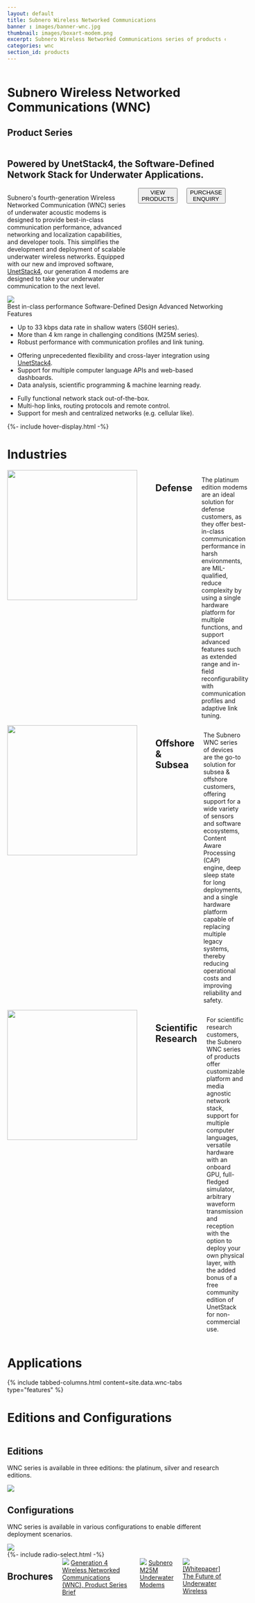 ```yaml
---
layout: default
title: Subnero Wireless Networked Communications
banner : images/banner-wnc.jpg
thumbnail: images/boxart-modem.png
excerpt: Subnero Wireless Networked Communications series of products comprising of software defined underwater acoustic modems
categories: wnc
section_id: products
---
```

<div class='full tall swan' style='background-image: url({{site.baseurl}}/{{page.banner}});'>
  <div class='swan-overlay'></div>
  <div class='large-12 columns'>
    <div class='banner-heading'>
      <h1 class='banner-text'>
        Subnero <span class='orange'>W</span>ireless <span class='orange'>N</span>etworked <span class='orange'>C</span>ommunications (WNC)
      </h1>
      <h2 class='banner-sub-heading'>Product Series</h2>
    </div>
  </div>
</div>
<div class='four spacing'></div>
<div class='row row-width row-padding-bottom'>
  <div class='large-12 columns flex-col row-padding-bottom'>
    <h2 class='centered-text'>Powered by UnetStack4, the Software-Defined Network Stack for Underwater Applications.</h2>
  </div>
  <div class='large-4 columns flex-col'>
    <p>Subnero's fourth-generation Wireless Networked Communication (<span class='swan-highlight'>WNC</span>) series of underwater acoustic modems is designed to provide <span class='orange'>best-in-class communication performance</span>, <span class='orange'>advanced networking and localization capabilities</span>, and <span class='orange'>developer tools</span>. This simplifies the development and deployment of scalable underwater wireless networks. Equipped with our new and improved software, <a href="https://unetstack.net/" target="_blank">UnetStack4</a>, our generation 4 modems are designed to take your underwater communication to the next level.</p>
    <div>
      <a href="{{site.baseurl}}/products/modem.html" class='centered-text hOXnHC'><button class="button-outline">VIEW PRODUCTS</button></a>
    </div>
    <div>
      <a href="mailto:sales@subnero.com" class='centered-text hOXnHC'><button class="button-outline">PURCHASE ENQUIRY</button></a>
    </div>
  </div>
  <div class='large-8 columns'>
  <img class = "align-self-start mr-3" alt="" src="{{site.baseurl}}/images/Gen4WNC-video-thumbnail.jpg"/>
    <!-- <div class="flex-video swan-video">
      <iframe width="560" height="315" src="https://www.youtube.com/embed/a6HHxP9pEzM" title="YouTube video player" frameborder="0" allow="accelerometer; autoplay; clipboard-write; encrypted-media; gyroscope; picture-in-picture" allowfullscreen></iframe>
    </div> -->
  </div>
</div>
<div class='bg-grey'>
  <div class='accordion-row'>
  <div class='large-6 columns container accordion-img'>
      <img src='{{site.baseurl}}/images/networkv4.jpg'>
    </div>
    <div class='large-1 columns'></div>
    <div class='large-5 columns'>
      <div class='accordion-container'>
        <div class='accordion-tab'>
          <label class="accordion-label hover-active" id='accordion-label-1'>Best in-class performance</label>
          <label class="accordion-label" id='accordion-label-2' >Software-Defined Design</label>
          <label class="accordion-label" id='accordion-label-3' >Advanced Networking Features</label>
          <div class="accordion-content">
            <div class='content-1'>
              <ul>
                <li>Up to <span class='orange'>33 kbps</span> data rate in shallow waters (S60H series).</li>
                <li>More than <span class='orange'>4 km</span> range in challenging conditions (M25M series).</li>
                <li>Robust performance with communication profiles and link tuning.</li>
              </ul>
            </div>
            <div class='content-2'>
              <ul>
                <li>Offering unprecedented flexibility and cross-layer integration using <a href="https://unetstack.net/" target="_blank">UnetStack4</a>.</li>
                <li>Support for multiple computer language APIs and web-based dashboards.</li>
                <li>Data analysis, scientific programming & machine learning ready.</li>
              </ul>
            </div>
            <div class='content-3'>
              <ul>
                <li>Fully functional network stack out-of-the-box.</li>
                <li>Multi-hop links, routing protocols and remote control.</li>
                <li>Support for mesh and centralized networks (e.g. cellular like).</li>
              </ul>
            </div>
          </div>
        </div>
      </div>
    </div>
  </div>
</div>
{%- include hover-display.html -%}
<!-- Industries -->
<div class='bg-white'>
  <div class='row row-padding-bottom'>
    <h1 class='section-heading'>Industries</h1>
  </div>
  <div class='container row row-width row-padding-bottom'>
    <div class='large-4 columns flex-col row-width row-padding-bottom flex-col-center'>
      <img src='{{site.baseurl}}/images/thumbnail-defense.png' width="300" height="300" class='round-border-50'>
      <br>
      <div class='section-sub-heading'>
        <h2>Defense</h2>
      </div>
      <p class='auto-margin'>The platinum edition modems are an ideal solution for defense customers, as they offer best-in-class communication performance in harsh environments, are MIL-qualified, reduce complexity by using a single hardware platform for multiple functions, and support advanced features such as extended range and in-field reconfigurability with communication profiles and adaptive link tuning.</p>
    </div>
    <div class='large-4 columns flex-col row-width row-padding-bottom flex-col-center'>
      <img src='{{site.baseurl}}/images/thumbnail-offshore.png' width="300" height="300" class='round-border-50'>
      <br>
      <div class='section-sub-heading'>
        <h2>Offshore & Subsea</h2>
      </div>
      <p class='auto-margin'>The Subnero WNC series of devices are the go-to solution for subsea & offshore customers, offering support for a wide variety of sensors and software ecosystems, Content Aware Processing (CAP) engine, deep sleep state for long deployments, and a single hardware platform capable of replacing multiple legacy systems, thereby reducing operational costs and improving reliability and safety.</p>
    </div>
    <div class='large-4 columns flex-col row-width row-padding-bottom flex-col-center'>
    <img src='{{site.baseurl}}/images/thumbnail-research.png' width="300" height="300" class='round-border-50'>
    <br>
      <div class='section-sub-heading'>
        <h2>Scientific Research</h2>
      </div>
      <p class='auto-margin'>For scientific research customers, the Subnero WNC series of products offer customizable platform and media agnostic network stack, support for multiple computer languages, versatile hardware with an onboard GPU, full-fledged simulator, arbitrary waveform transmission and reception with the option to deploy your own physical layer, with the added bonus of a free community edition of UnetStack for non-commercial use.</p>
    </div>
  </div>
  <div class='row-padding-bottom'></div>
</div>
<!-- Applications -->
<div class='bg-grey'>
  <div class='row'>
    <h1 class='section-heading'>Applications</h1>
  </div>
  {% include tabbed-columns.html content=site.data.wnc-tabs type="features" %}
</div>

<!-- Editions and Configurations  -->
<div style='background-image: url({{site.baseurl}}/images/wnc-bg02.jpg);'>
  <div class='swan-position'>
    <div class="swan-overlay"></div>
    <div class='row accordion-row swan-position'>
      <h1 class='section-heading bg-white heading-padding'>Editions and Configurations</h1>
    </div>
    <div class='row row-width row-padding-bottom'>
      <div class='large-6 columns'>
        <div class='flex-col bg-white card-content'>
          <h2>Editions</h2>
          <p>WNC series is available in three editions: the platinum, silver and research editions.</p>
          <img src='{{site.baseurl}}/images/wnc-edition.png'>
        </div>
      </div>
      <div class='large-6 columns'>
        <div class='flex-col bg-white card-content'>
          <h2>Configurations</h2>
          <p>WNC series is available in various configurations to enable different deployment scenarios.</p>
          <img src='{{site.baseurl}}/images/wnc-configuration.png'>
        </div>
      </div>
    </div>
  </div>
</div>
<!-- Brochures -->
{%- include radio-select.html -%}
<div class='bg-grey'>
  <div class='row row-padding-bottom'>
  </div>
  <div class='row row-width row-padding-bottom'>
    <div class='large-12 columns flex-col'>
      <h2>Brochures</h2>
      <div class="brochure-container">
        <a href="{{site.baseurl}}/brochures/Gen4-WNC.pdf" target="_blank"><img class="brochure-thumb" src="{{site.baseurl}}/brochures/wnc.jpg"></a>
        <a href="{{site.baseurl}}/brochures/Gen4-WNC.pdf" target="_blank">Generation 4 Wireless Networked Communications (WNC), Product Series Brief</a>
      </div>
      <div class="brochure-container">
        <a href="{{site.baseurl}}/brochures/Subnero-MF-Modems.pdf" target="_blank"><img class="brochure-thumb" src="{{site.baseurl}}/brochures/modem4.jpg"></a>
        <a href="{{site.baseurl}}/brochures/Subnero-MF-Modems.pdf" target="_blank">Subnero M25M Underwater Modems</a>
      </div>
      <div class="brochure-container">
					<a href="{{site.baseurl}}/brochures/WNC-whitepaper.pdf"><img class="brochure-thumb" src="{{site.baseurl}}/brochures/wnc-whitepaper.jpg"></a>
					<a href="{{site.baseurl}}/brochures/WNC-whitepaper.pdf" target="_blank">[Whitepaper] The Future of Underwater Wireless</a>
				</div>
    </div>
  </div>
</div>
